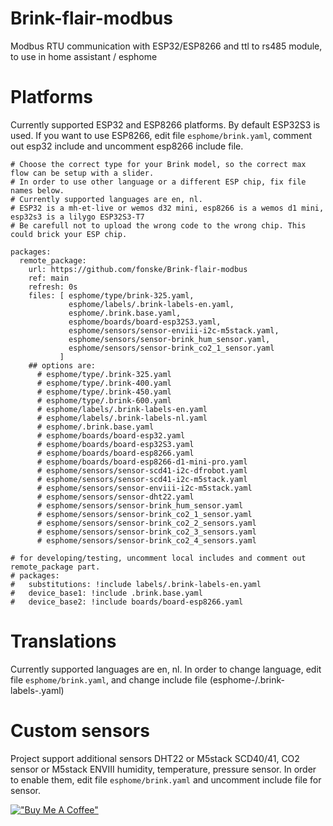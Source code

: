 # Brink-flair-modbus
Modbus RTU communication with ESP32/ESP8266 and ttl to rs485 module, to use in home assistant / esphome

# Platforms
Currently supported ESP32 and ESP8266 platforms.
By default ESP32S3 is used. If you want to use ESP8266, edit file `esphome/brink.yaml`, comment out esp32 include and uncomment esp8266 include file.

```
# Choose the correct type for your Brink model, so the correct max flow can be setup with a slider.
# In order to use other language or a different ESP chip, fix file names below.
# Currently supported languages are en, nl. 
# ESP32 is a mh-et-live or wemos d32 mini, esp8266 is a wemos d1 mini, esp32s3 is a lilygo ESP32S3-T7
# Be carefull not to upload the wrong code to the wrong chip. This could brick your ESP chip.

packages:
  remote_package:
    url: https://github.com/fonske/Brink-flair-modbus
    ref: main
    refresh: 0s
    files: [ esphome/type/brink-325.yaml,
             esphome/labels/.brink-labels-en.yaml, 
             esphome/.brink.base.yaml, 
             esphome/boards/board-esp32S3.yaml,
             esphome/sensors/sensor-enviii-i2c-m5stack.yaml,
             esphome/sensors/sensor-brink_hum_sensor.yaml,
             esphome/sensors/sensor-brink_co2_1_sensor.yaml
           ]
    ## options are: 
      # esphome/type/.brink-325.yaml
      # esphome/type/.brink-400.yaml
      # esphome/type/.brink-450.yaml
      # esphome/type/.brink-600.yaml
      # esphome/labels/.brink-labels-en.yaml
      # esphome/labels/.brink-labels-nl.yaml
      # esphome/.brink.base.yaml
      # esphome/boards/board-esp32.yaml
      # esphome/boards/board-esp32S3.yaml
      # esphome/boards/board-esp8266.yaml
      # esphome/boards/board-esp8266-d1-mini-pro.yaml
      # esphome/sensors/sensor-scd41-i2c-dfrobot.yaml
      # esphome/sensors/sensor-scd41-i2c-m5stack.yaml
      # esphome/sensors/sensor-enviii-i2c-m5stack.yaml
      # esphome/sensors/sensor-dht22.yaml
      # esphome/sensors/sensor-brink_hum_sensor.yaml
      # esphome/sensors/sensor-brink_co2_1_sensor.yaml
      # esphome/sensors/sensor-brink_co2_2_sensors.yaml
      # esphome/sensors/sensor-brink_co2_3_sensors.yaml
      # esphome/sensors/sensor-brink_co2_4_sensors.yaml

# for developing/testing, uncomment local includes and comment out remote_package part.
# packages:
#   substitutions: !include labels/.brink-labels-en.yaml
#   device_base1: !include .brink.base.yaml
#   device_base2: !include boards/board-esp8266.yaml
```

# Translations
Currently supported languages are en, nl.
In order to change language, edit file `esphome/brink.yaml`, and change include file (esphome-/.brink-labels-<language>.yaml)

# Custom sensors
Project support additional sensors DHT22 or M5stack SCD40/41, CO2 sensor or M5stack ENVIII humidity, temperature, pressure sensor.
In order to enable them, edit file `esphome/brink.yaml` and uncomment include file for sensor.


[!["Buy Me A Coffee"](https://www.buymeacoffee.com/assets/img/custom_images/orange_img.png)](https://www.buymeacoffee.com/ebbenberg)
